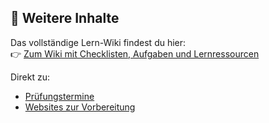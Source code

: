 ## 📖 Weitere Inhalte

Das vollständige Lern-Wiki findest du hier:  
👉 [Zum Wiki mit Checklisten, Aufgaben und Lernressourcen](../../wiki)

Direkt zu:
- [Prüfungstermine](../../wiki/Prüfungstermine)
- [Websites zur Vorbereitung](../../wiki/Websites-zur-Vorbereitung)
